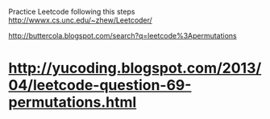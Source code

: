 Practice Leetcode following this steps
http://wwwx.cs.unc.edu/~zhew/Leetcoder/


http://buttercola.blogspot.com/search?q=leetcode%3Apermutations

http://yucoding.blogspot.com/2013/04/leetcode-question-69-permutations.html
========
